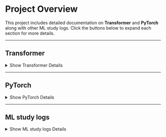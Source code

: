 # Project Overview

This project includes detailed documentation on **Transformer** and **PyTorch** along with other ML study logs. Click the buttons below to expand each section for more details.

---

## Transformer
<details>
<summary>Show Transformer Details</summary>
  
### Architecture Overview
![image](https://github.com/user-attachments/assets/1fe551ec-0135-47c5-9f26-0184360c31e6) <br />
<sub>The  encoder-decoder structure of the Transformer architecture, taken from “Attention Is All You Need“</sub>

---

#### 1. **Input Representation**
- **Token Embeddings:**  
  The input tokens (words or subwords) are transformed into dense vectors that capture their semantic meanings. <br />
  The input embeddings are projected into three spaces using learned weight matrices.
  - Query (Q): What we’re trying to understand (a vector for each token).
  - Key (K): Encodes the importance or "features" of all tokens for comparison.
  - Value (V): The information we want to aggregate or transform (associated with K).
- **Positional Encoding:**  
  Since the Transformer does not inherently model sequence order, positional encoding is added to the embeddings to encode the order of the tokens.

---

#### 2. **Encoder**
The encoder consists of a stack of **N identical layers**, with each layer containing the following components:

##### **Multi-Head Self-Attention Mechanism**
- Allows each token to focus on other tokens in the input sequence.
- Captures dependencies between tokens, irrespective of their distance in the sequence.

##### **Feed-Forward Neural Network (FFN)**
- Applies a non-linear transformation to each token individually.

##### **Layer Normalization and Residual Connections**
- Improves stability and helps mitigate vanishing gradient issues.

---

#### 3. **Decoder**
Similar to the encoder, the decoder also consists of **N identical layers** but includes additional mechanisms:

##### **Masked Multi-Head Self-Attention**
- Ensures the model does not "peek" ahead during training by masking future tokens.

##### **Encoder-Decoder Attention**
- Focuses on relevant outputs from the encoder to generate the next token in the sequence.

##### **Feed-Forward Neural Network (FFN)**
- Functions similarly to the encoder's FFN.

---

#### 4. **Attention Mechanism**
Attention is a weighted computation based on the similarity between query (\(Q\)) and key (\(K\)) vectors. It is defined as:

$`\text{Attention}(Q, K, V) = \text{softmax}\left(\frac{QK^T}{\sqrt{d_k}}\right)V`$

- $`(Q, K, V)`$: Learned projections of the input.
- $`d_k`$: Dimensionality of the key vectors.
  
This similarity measures "how much one token should focus on another."

---

#### 5. **Multi-Head Attention**
- Employs multiple attention heads to capture various relationships within the sequence.
- Each head computes attention independently, and the results are concatenated.

---

#### 6. **Positional Encoding**
- Provides information about the token order using sinusoidal functions.
- Added to the token embeddings to preserve the sequential structure of the input.

---

#### 7. **Output Linear Layer and Softmax**
- **Linear Layer:** Maps decoder outputs to a vector space corresponding to the vocabulary size.  
- **Softmax Layer:** Converts the vector into probabilities for the next token prediction.

---

This architecture forms the backbone of many state-of-the-art natural language processing (NLP) models, enabling them to perform a variety of tasks effectively.

</details>

---

## PyTorch
<details>
<summary>Show PyTorch Details</summary>

### Overview
PyTorch is a library for processing tensors.

#### Key Features:
1. Dynamic Computation Graphs
2. GPU Acceleration
3. Broad library support
...

</details>

---

## ML study logs
<details>
<summary>Show ML study logs Details</summary>

### Overview
Coming soon...

</details>
